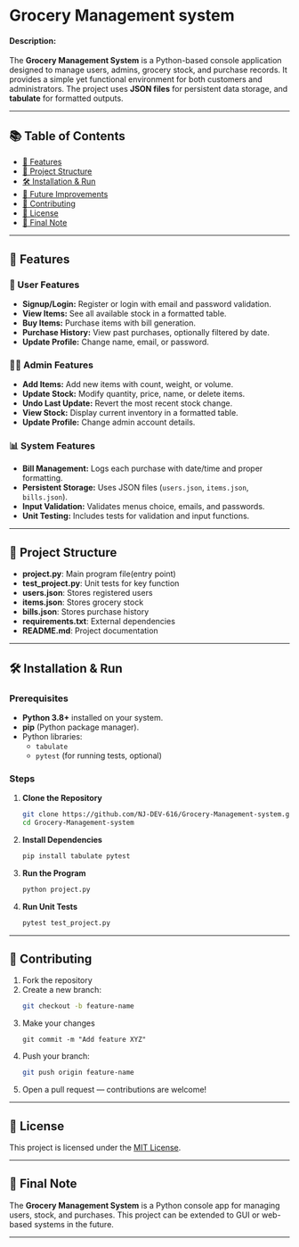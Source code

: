 # Grocery Management system

#### Description:
The **Grocery Management System** is a Python-based console application designed to manage users, admins, grocery stock, and purchase records. It provides a simple yet functional environment for both customers and administrators. The project uses **JSON files** for persistent data storage, and **tabulate** for formatted outputs.

---

## 📚 Table of Contents


- [📌 Features](#-features)
- [📂 Project Structure](#-project-structure)
- [🛠 Installation & Run](#-installation--run)
- [🚧 Future Improvements](#-future-improvements)
- [🤝 Contributing](#-contributing)
- [🧾 License](#-license)
- [🙏 Final Note](#-final-note)

---

## 📌 Features

### 👤 User Features
- **Signup/Login:** Register or login with email and password validation.
- **View Items:** See all available stock in a formatted table.
- **Buy Items:** Purchase items with bill generation.
- **Purchase History:** View past purchases, optionally filtered by date.
- **Update Profile:** Change name, email, or password.

### 👨‍💼 Admin Features
- **Add Items:** Add new items with count, weight, or volume.
- **Update Stock:** Modify quantity, price, name, or delete items.
- **Undo Last Update:** Revert the most recent stock change.
- **View Stock:** Display current inventory in a formatted table.
- **Update Profile:** Change admin account details.

### 📊 System Features
- **Bill Management:** Logs each purchase with date/time and proper formatting.
- **Persistent Storage:** Uses JSON files (`users.json`, `items.json`, `bills.json`).
- **Input Validation:** Validates menus choice, emails, and passwords.
- **Unit Testing:** Includes tests for validation and input functions.

---
## 📂 Project Structure

- **project.py**: Main program file(entry point)
- **test_project.py**: Unit tests for key function
- **users.json**: Stores registered users
- **items.json**: Stores grocery stock
- **bills.json**: Stores purchase history
- **requirements.txt**: External dependencies
- **README.md**: Project documentation

---

## 🛠 Installation & Run

### Prerequisites
- **Python 3.8+** installed on your system.
- **pip** (Python package manager).
- Python libraries:
  - `tabulate`
  - `pytest` (for running tests, optional)

### Steps
1. **Clone the Repository**
   ```bash
   git clone https://github.com/NJ-DEV-616/Grocery-Management-system.git
   cd Grocery-Management-system
2. **Install Dependencies**
    ```bash
    pip install tabulate pytest
3. **Run the Program**
    ```bash
    python project.py
4. **Run Unit Tests**
    ```bash
    pytest test_project.py
---

## 🤝 Contributing
1. Fork the repository
2. Create a new branch:
   ```bash
   git checkout -b feature-name
   ```
3. Make your changes
    ```b
    git commit -m "Add feature XYZ"
4. Push your branch:
   ```bash
   git push origin feature-name
   ```
5. Open a pull request — contributions are welcome!

---

## 🧾 License

This project is licensed under the [MIT License](LICENSE).

---

## 🙏 Final Note
The **Grocery Management System** is a Python console app for managing users, stock, and purchases.
This project can be extended to GUI or web-based systems in the future.

---
